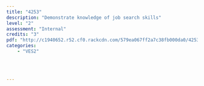 ```yaml
---
title: "4253"
description: "Demonstrate knowledge of job search skills"
level: "2"
assessment: "Internal"
credits: "3"
pdf: "http://c1940652.r52.cf0.rackcdn.com/579ea067ff2a7c38fb000da0/4253.pdf"
categories:
    - "VES2"
    
    
    
    
---
```

